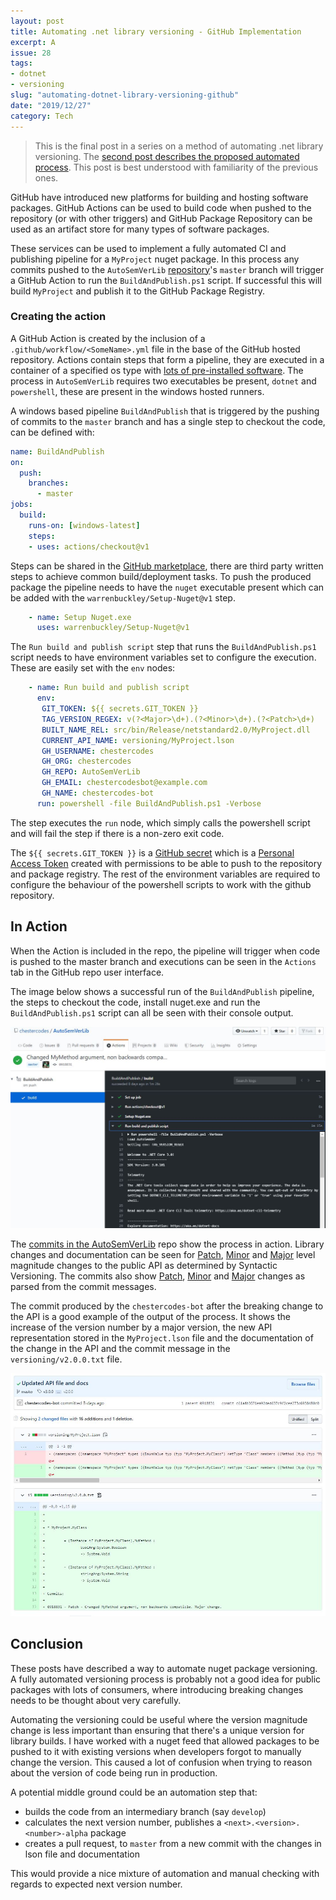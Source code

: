 ```yaml
---
layout: post
title: Automating .net library versioning - GitHub Implementation
excerpt: A 
issue: 28
tags: 
- dotnet
- versioning
slug: "automating-dotnet-library-versioning-github"
date: "2019/12/27"
category: Tech
---
```


> This is the final post in a series on a method of automating .net library versioning. The [second post describes the proposed automated process](/automating-dotnet-library-versioning-the-process). This post is best understood with familiarity of the previous ones.


GitHub have introduced new platforms for building and hosting software packages. GitHub Actions can be used to build code when pushed to the repository (or with other triggers) and GitHub Package Repository can be used as an artifact store for many types of software packages. 

These services can be used to implement a fully automated CI and publishing pipeline for a `MyProject` nuget package. In this process any commits pushed to the `AutoSemVerLib` [repository](https://github.com/chestercodes/AutoSemVerLib/)'s `master` branch will trigger a GitHub Action to run the `BuildAndPublish.ps1` script. If successful this will build `MyProject` and publish it to the GitHub Package Registry.

### Creating the action

A GitHub Action is created by the inclusion of a `.github/workflow/<SomeName>.yml` file in the base of the GitHub hosted repository. Actions contain steps that form a pipeline, they are executed in a container of a specified os type with [lots of pre-installed software](https://help.github.com/en/actions/automating-your-workflow-with-github-actions/software-installed-on-github-hosted-runners).
The process in `AutoSemVerLib` requires two executables be present, `dotnet` and `powershell`, these are present in the windows hosted runners.

A windows based pipeline `BuildAndPublish` that is triggered by the pushing of commits to the `master` branch and has a single step to checkout the code, can be defined with:

``` yaml
name: BuildAndPublish
on:
  push:
    branches:
      - master
jobs:
  build:
    runs-on: [windows-latest]
    steps:
    - uses: actions/checkout@v1
```

Steps can be shared in the [GitHub marketplace](https://github.com/marketplace?type=actions), there are third party written steps to achieve common build/deployment tasks. 
To push the produced package the pipeline needs to have the `nuget` executable present which can be added with the `warrenbuckley/Setup-Nuget@v1` step. 

``` yaml
    - name: Setup Nuget.exe
      uses: warrenbuckley/Setup-Nuget@v1
```

The `Run build and publish script` step that runs the `BuildAndPublish.ps1` script needs to have environment variables set to configure the execution. These are easily set with the `env` nodes:

``` yaml
    - name: Run build and publish script
      env:
       GIT_TOKEN: ${{ secrets.GIT_TOKEN }}
       TAG_VERSION_REGEX: v(?<Major>\d+).(?<Minor>\d+).(?<Patch>\d+)
       BUILT_NAME_REL: src/bin/Release/netstandard2.0/MyProject.dll
       CURRENT_API_NAME: versioning/MyProject.lson
       GH_USERNAME: chestercodes
       GH_ORG: chestercodes
       GH_REPO: AutoSemVerLib
       GH_EMAIL: chestercodesbot@example.com
       GH_NAME: chestercodes-bot                            
      run: powershell -file BuildAndPublish.ps1 -Verbose
```

The step executes the `run` node, which simply calls the powershell script and will fail the step if there is a non-zero exit code.

The `${{ secrets.GIT_TOKEN }}` is a [GitHub secret](https://help.github.com/en/actions/automating-your-workflow-with-github-actions/creating-and-using-encrypted-secrets) which is a [Personal Access Token](https://help.github.com/en/github/authenticating-to-github/creating-a-personal-access-token-for-the-command-line) created with permissions to be able to push to the repository and package registry. The rest of the environment variables are required to configure the behaviour of the powershell scripts to work with the github repository.

## In Action

When the Action is included in the repo, the pipeline will trigger when code is pushed to the master branch and executions can be seen in the `Actions` tab in the GitHub repo user interface.

The image below shows a successful run of the `BuildAndPublish` pipeline, the steps to checkout the code, install nuget.exe and run the `BuildAndPublish.ps1` script can all be seen with their console output. 

![PipelineRunning](PipelineRunning.jpg)


The [commits in the AutoSemVerLib](https://github.com/chestercodes/AutoSemVerLib/commits/master) repo show the process in action. Library changes and documentation can be seen for [Patch](https://github.com/chestercodes/AutoSemVerLib/compare/v1.0.0...v1.0.1), [Minor](https://github.com/chestercodes/AutoSemVerLib/compare/v1.0.1...v1.1.0) and [Major](https://github.com/chestercodes/AutoSemVerLib/compare/v1.1.0...v2.0.0) level magnitude changes to the public API as determined by Syntactic Versioning. The commits also show [Patch](https://github.com/chestercodes/AutoSemVerLib/compare/v2.0.0...v2.0.1), [Minor](https://github.com/chestercodes/AutoSemVerLib/compare/v2.0.1...v2.1.0) and [Major](https://github.com/chestercodes/AutoSemVerLib/compare/v2.1.0...v3.0.0) changes as parsed from the commit messages.

The commit produced by the `chestercodes-bot` after the breaking change to the API is a good example of the output of the process. It shows the increase of the version number by a major version, the new API representation stored in the `MyProject.lson` file and the documentation of the change in the API and the commit message in the `versioning/v2.0.0.txt` file.

![Commit](BreakingApiChange.jpg)

## Conclusion

These posts have described a way to automate nuget package versioning. 
A fully automated versioning process is probably not a good idea for public packages with lots of consumers, where introducing breaking changes needs to be thought about very carefully. 

Automating the versioning could be useful where the version magnitude change is less important than ensuring that there's a unique version for library builds. I have worked with a nuget feed that allowed packages to be pushed to it with existing versions when developers forgot to manually change the version. This caused a lot of confusion when trying to reason about the version of code being run in production.

A potential middle ground could be an automation step that:

- builds the code from an intermediary branch (say `develop`)
- calculates the next version number, publishes a `<next>.<version>.<number>-alpha` package
- creates a pull request, to `master` from a new commit with the changes in lson file and documentation

This would provide a nice mixture of automation and manual checking with regards to expected next version number.
